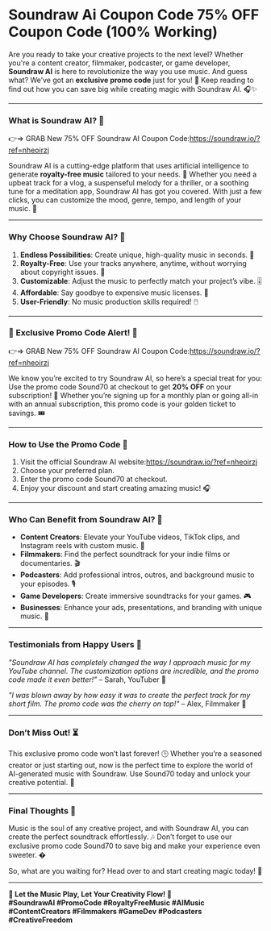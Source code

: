 # Soundraw Ai Coupon Code 75% OFF Coupon Code (100% Working)

Are you ready to take your creative projects to the next level? Whether you're a content creator, filmmaker, podcaster, or game developer, **Soundraw AI** is here to revolutionize the way you use music. And guess what? We’ve got an **exclusive promo code** just for you! 🎁 Keep reading to find out how you can save big while creating magic with Soundraw AI. 🎧✨

---

### **What is Soundraw AI? 🤔**

👉⇒ GRAB New 75% OFF Soundraw AI Coupon Code:https://soundraw.io/?ref=nheoirzj

Soundraw AI is a cutting-edge platform that uses artificial intelligence to generate **royalty-free music** tailored to your needs. 🎼 Whether you need a upbeat track for a vlog, a suspenseful melody for a thriller, or a soothing tune for a meditation app, Soundraw AI has got you covered. With just a few clicks, you can customize the mood, genre, tempo, and length of your music. 🎹

---

### **Why Choose Soundraw AI? 🌟**

1. **Endless Possibilities**: Create unique, high-quality music in seconds. 🎵  
2. **Royalty-Free**: Use your tracks anywhere, anytime, without worrying about copyright issues. 📜  
3. **Customizable**: Adjust the music to perfectly match your project’s vibe. 🎚️  
4. **Affordable**: Say goodbye to expensive music licenses. 💸  
5. **User-Friendly**: No music production skills required! 🖱️  

---

### **🎁 Exclusive Promo Code Alert! 🎁**

👉⇒ GRAB New 75% OFF Soundraw AI Coupon Code:https://soundraw.io/?ref=nheoirzj

We know you’re excited to try Soundraw AI, so here’s a special treat for you: Use the promo code Sound70 at checkout to get **20% OFF** on your subscription! 🤑 Whether you’re signing up for a monthly plan or going all-in with an annual subscription, this promo code is your golden ticket to savings. 🎟️  

---

### **How to Use the Promo Code 🛒**

1. Visit the official Soundraw AI website:https://soundraw.io/?ref=nheoirzj
2. Choose your preferred plan.  
3. Enter the promo code Sound70 at checkout.  
4. Enjoy your discount and start creating amazing music! 🎧  

---

### **Who Can Benefit from Soundraw AI? 🎯**

- **Content Creators**: Elevate your YouTube videos, TikTok clips, and Instagram reels with custom music. 🎥  
- **Filmmakers**: Find the perfect soundtrack for your indie films or documentaries. 🎬  
- **Podcasters**: Add professional intros, outros, and background music to your episodes. 🎙️  
- **Game Developers**: Create immersive soundtracks for your games. 🎮  
- **Businesses**: Enhance your ads, presentations, and branding with unique music. 💼  

---

### **Testimonials from Happy Users 🌈**

*"Soundraw AI has completely changed the way I approach music for my YouTube channel. The customization options are incredible, and the promo code made it even better!"* – Sarah, YouTuber 🎤  

*"I was blown away by how easy it was to create the perfect track for my short film. The promo code was the cherry on top!"* – Alex, Filmmaker 🎥  

---

### **Don’t Miss Out! ⏳**

This exclusive promo code won’t last forever! 🕒 Whether you’re a seasoned creator or just starting out, now is the perfect time to explore the world of AI-generated music with Soundraw. Use Sound70 today and unlock your creative potential. 🚀  

---

### **Final Thoughts 💭**

Music is the soul of any creative project, and with Soundraw AI, you can create the perfect soundtrack effortlessly. 🎶 Don’t forget to use our exclusive promo code Sound70 to save big and make your experience even sweeter. �  

So, what are you waiting for? Head over to and start creating magic today! 🌟  

---

**🎵 Let the Music Play, Let Your Creativity Flow! 🎵**  
**#SoundrawAI #PromoCode #RoyaltyFreeMusic #AIMusic #ContentCreators #Filmmakers #GameDev #Podcasters #CreativeFreedom**
